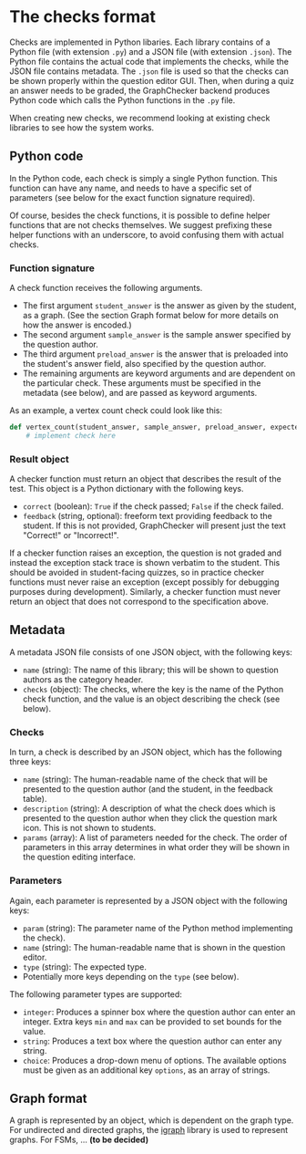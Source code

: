 The checks format
=================

Checks are implemented in Python libaries. Each library contains of a Python file (with extension `.py`) and a JSON file (with extension `.json`). The Python file contains the actual code that implements the checks, while the JSON file contains metadata. The `.json` file is used so that the checks can be shown properly within the question editor GUI. Then, when during a quiz an answer needs to be graded, the GraphChecker backend produces Python code which calls the Python functions in the `.py` file.

When creating new checks, we recommend looking at existing check libraries to see how the system works.


Python code
-----------

In the Python code, each check is simply a single Python function. This function can have any name, and needs to have a specific set of parameters (see below for the exact function signature required).

Of course, besides the check functions, it is possible to define helper functions that are not checks themselves. We suggest prefixing these helper functions with an underscore, to avoid confusing them with actual checks.


### Function signature

A check function receives the following arguments.

* The first argument `student_answer` is the answer as given by the student, as a graph. (See the section Graph format below for more details on how the answer is encoded.)
* The second argument `sample_answer` is the sample answer specified by the question author.
* The third argument `preload_answer` is the answer that is preloaded into the student's answer field, also specified by the question author.
* The remaining arguments are keyword arguments and are dependent on the particular check. These arguments must be specified in the metadata (see below), and are passed as keyword arguments.

As an example, a vertex count check could look like this:

```python
def vertex_count(student_answer, sample_answer, preload_answer, expected):
    # implement check here
```


### Result object

A checker function must return an object that describes the result of the test. This object is a Python dictionary with the following keys.

* `correct` (boolean): `True` if the check passed; `False` if the check failed.
* `feedback` (string, optional): freeform text providing feedback to the student. If this is not provided, GraphChecker will present just the text "Correct!" or "Incorrect!".

If a checker function raises an exception, the question is not graded and instead the exception stack trace is shown verbatim to the student. This should be avoided in student-facing quizzes, so in practice checker functions must never raise an exception (except possibly for debugging purposes during development). Similarly, a checker function must never return an object that does not correspond to the specification above.


Metadata
--------

A metadata JSON file consists of one JSON object, with the following keys:

* `name` (string): The name of this library; this will be shown to question authors as the category header.
* `checks` (object): The checks, where the key is the name of the Python check function, and the value is an object describing the check (see below).


### Checks

In turn, a check is described by an JSON object, which has the following three keys:

* `name` (string): The human-readable name of the check that will be presented to the question author (and the student, in the feedback table).
* `description` (string): A description of what the check does which is presented to the question author when they click the question mark icon. This is not shown to students.
* `params` (array): A list of parameters needed for the check. The order of parameters in this array determines in what order they will be shown in the question editing interface.


### Parameters

Again, each parameter is represented by a JSON object with the following keys:

* `param` (string): The parameter name of the Python method implementing the check).
* `name` (string): The human-readable name that is shown in the question editor.
* `type` (string): The expected type.
* Potentially more keys depending on the `type` (see below).

The following parameter types are supported:

* `integer`: Produces a spinner box where the question author can enter an integer. Extra keys `min` and `max` can be provided to set bounds for the value.
* `string`: Produces a text box where the question author can enter any string.
* `choice`: Produces a drop-down menu of options. The available options must be given as an additional key `options`, as an array of strings.


Graph format
------------

A graph is represented by an object, which is dependent on the graph type. For undirected and directed graphs, the [igraph](https://igraph.org/python/) library is used to represent graphs. For FSMs, ... **(to be decided)**

